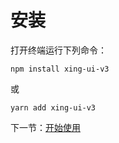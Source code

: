 # 安装

打开终端运行下列命令：

```
npm install xing-ui-v3
```

或

```
yarn add xing-ui-v3
```

下一节：[开始使用](#/doc/get-started)
